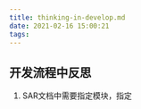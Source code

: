 ```yaml
---
title: thinking-in-develop.md
date: 2021-02-16 15:00:21
tags:
---
```


## 开发流程中反思

1. SAR文档中需要指定模块，指定
